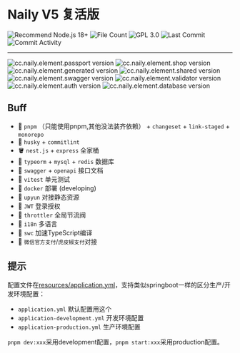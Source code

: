 # Naily V5 复活版

![Recommend Node.js 18+](https://img.shields.io/badge/Recommend%20Node.js-18+-green.svg)
![File Count](https://img.shields.io/github/directory-file-count/nailyjs/Nai-Element)
![GPL 3.0](https://img.shields.io/github/license/nailyjs/Nai-Element)
![Last Commit](https://img.shields.io/github/last-commit/nailyjs/Nai-Element)
![Commit Activity](https://img.shields.io/github/commit-activity/m/nailyjs/Nai-Element)

---

![cc.naily.element.passport version](https://img.shields.io/github/package-json/v/nailyjs/Nai-Element?filename=apps%2Fpassport%2Fpackage.json&label=cc.naily.element.passport)
![cc.naily.element.shop version](https://img.shields.io/github/package-json/v/nailyjs/Nai-Element?filename=apps%2Fshop%2Fpackage.json&label=cc.naily.element.shop)
![cc.naily.element.generated version](https://img.shields.io/github/package-json/v/nailyjs/Nai-Element?filename=libraries%2Fgenerated%2Fpackage.json&label=cc.naily.element.generated)
![cc.naily.element.shared version](https://img.shields.io/github/package-json/v/nailyjs/Nai-Element?filename=libraries%2Fshared%2Fpackage.json&label=cc.naily.element.shared)
![cc.naily.element.swagger version](https://img.shields.io/github/package-json/v/nailyjs/Nai-Element?filename=libraries%2Fswagger%2Fpackage.json&label=cc.naily.element.swagger)
![cc.naily.element.validator version](https://img.shields.io/github/package-json/v/nailyjs/Nai-Element?filename=libraries%2Fswagger%2Fpackage.json&label=cc.naily.element.validator)
![cc.naily.element.auth version](https://img.shields.io/github/package-json/v/nailyjs/Nai-Element?filename=vendors%2Fauth%2Fpackage.json&label=cc.naily.element.auth)
![cc.naily.element.database version](https://img.shields.io/github/package-json/v/nailyjs/Nai-Element?filename=vendors%2Fauth%2Fpackage.json&label=cc.naily.element.database)

## Buff

- 🥣 `pnpm` （只能使用pnpm,其他没法装齐依赖） + `changeset` + `link-staged` + `monorepo`
- 🍕 `husky` + `commitlint`
- 🪣 `nest.js` + `express` 全家桶
- 🧁 `typeorm` + `mysql` + `redis` 数据库
- 🍩 `swagger` + `openapi` 接口文档
- 🍿 `vitest` 单元测试
- 🍭 `docker` 部署 (developing)
- 🍬 `upyun` 对接静态资源
- 🍪 `JWT` 登录授权
- 🍫 `throttler` 全局节流阀
- 🍿 `i18n` 多语言
- 🍭 `swc` 加速TypeScript编译
- 🍩 `微信官方支付`/`虎皮椒支付`对接

## 提示

配置文件在[resources/application.yml](resources/application.yml)，支持类似springboot一样的区分生产/开发环境配置：

- `application.yml` 默认配置用这个
- `application-development.yml` 开发环境配置
- `application-production.yml` 生产环境配置

`pnpm dev:xxx`采用development配置，`pnpm start:xxx`采用production配置。
